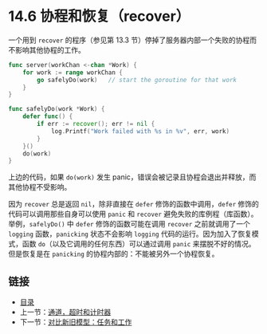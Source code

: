 # 14.6 协程和恢复（recover）

一个用到 `recover` 的程序（参见第 13.3 节）停掉了服务器内部一个失败的协程而不影响其他协程的工作。

```go
func server(workChan <-chan *Work) {
    for work := range workChan {
        go safelyDo(work)   // start the goroutine for that work
    }
}

func safelyDo(work *Work) {
    defer func() {
        if err := recover(); err != nil {
            log.Printf("Work failed with %s in %v", err, work)
        }
    }()
    do(work)
}
```

上边的代码，如果 `do(work)` 发生 panic，错误会被记录且协程会退出并释放，而其他协程不受影响。

因为 `recover` 总是返回 `nil`，除非直接在 `defer` 修饰的函数中调用，`defer` 修饰的代码可以调用那些自身可以使用 `panic` 和 `recover` 避免失败的库例程（库函数）。举例，`safelyDo()` 中 `defer` 修饰的函数可能在调用 `recover` 之前就调用了一个 `logging` 函数，`panicking` 状态不会影响 `logging` 代码的运行。因为加入了恢复模式，函数 `do`（以及它调用的任何东西）可以通过调用 `panic` 来摆脱不好的情况。但是恢复是在 `panicking` 的协程内部的：不能被另外一个协程恢复。


## 链接

- [目录](directory.md)
- 上一节：[通道，超时和计时器](14.5.md)
- 下一节：[对比新旧模型：任务和工作](14.7.md)
